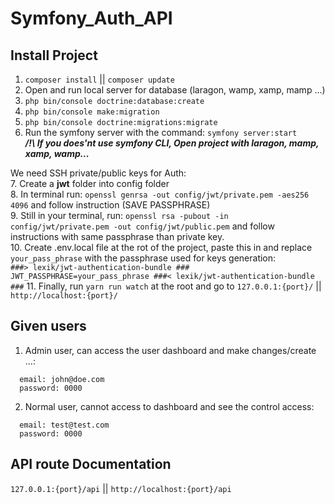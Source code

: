 # Symfony_Auth_API

## Install Project

1. `composer install` || `composer update`
2. Open and run local server for database (laragon, wamp, xamp, mamp ...)
3. `php bin/console doctrine:database:create`
4. `php bin/console make:migration`
5. `php bin/console doctrine:migrations:migrate`
6. Run the symfony server with the command: `symfony server:start`  
  ***/!\ If you does'nt use symfony CLI, Open project with laragon, mamp, xamp, wamp...***

We need SSH private/public keys for Auth:  
7. Create a **jwt** folder into config folder  
8. In terminal run: `openssl genrsa -out config/jwt/private.pem -aes256 4096` and follow instruction (SAVE PASSPHRASE)  
9. Still in your terminal, run: `openssl rsa -pubout -in config/jwt/private.pem -out config/jwt/public.pem` and follow instructions with same passphrase than private key.  
10. Create .env.local file at the rot of the project, paste this in and replace `your_pass_phrase` with the passphrase used for keys generation:  
    ```
      ###> lexik/jwt-authentication-bundle ###
      JWT_PASSPHRASE=your_pass_phrase
      ###< lexik/jwt-authentication-bundle ###
    ```
11. Finally, run `yarn run watch` at the root and go to `127.0.0.1:{port}/` || `http://localhost:{port}/`  

## Given users  
1. Admin user, can access the user dashboard and make changes/create ...:  
  ```
    email: john@doe.com
    password: 0000
  ```
2. Normal user, cannot access to dashboard and see the control access:  
  ```  
    email: test@test.com
    password: 0000
  ```  
    
## API route Documentation  
`127.0.0.1:{port}/api` || `http://localhost:{port}/api`
